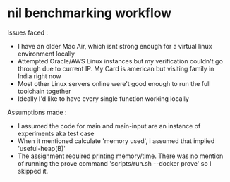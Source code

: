 # nil benchmarking workflow

Issues faced : 
- I have an older Mac Air, which isnt strong enough for a virtual linux environment locally
- Attempted Oracle/AWS Linux instances but my verification couldn't go through due to current IP. My Card is american but visiting family in India right now
- Most other Linux servers online were't good enough to run the full toolchain together
- Ideally I'd like to have every single function working locally

Assumptions made : 
- I assumed the code for main and main-input are an instance of experiments aka test case
- When it mentioned calculate 'memory used', i assumed that implied 'useful-heap(B)'
- The assignment required printing memory/time. There was no mention of running the prove command 'scripts/run.sh --docker prove' so I skipped it. 

